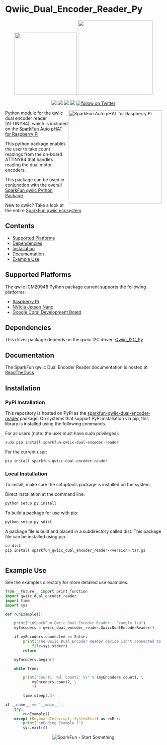 Qwiic_Dual_Encoder_Reader_Py
==============

<p align="center">
   <img src="https://cdn.sparkfun.com/assets/custom_pages/2/7/2/qwiic-logo-registered.jpg"  width=200>  
   <img src="https://www.python.org/static/community_logos/python-logo-master-v3-TM.png"  width=240>   
</p>
<p align="center">
	<a href="https://pypi.org/project/sparkfun-qwiic-dual-encoder-reader/" alt="Package">
		<img src="https://img.shields.io/pypi/pyversions/sparkfun_qwiic_dual_encoder_reader.svg" /></a>
	<a href="https://github.com/sparkfun/Qwiic_Dual_Encoder_Reader_Py/issues" alt="Issues">
		<img src="https://img.shields.io/github/issues/sparkfun/Qwiic_Dual_Encoder_Reader_Py.svg" /></a>
	<a href="https://qwiic-dual-encoder-reader-py.readthedocs.io/en/latest/?" alt="Documentation">
		<img src="https://readthedocs.org/projects/qwiic-dual-encoder-reader-py/badge/?version=latest&style=flat" /></a>
	<a href="https://github.com/sparkfun/Qwiic_Dual_Encoder_Reader_Py/blob/master/LICENSE" alt="License">
		<img src="https://img.shields.io/badge/license-MIT-blue.svg" /></a>
	<a href="https://twitter.com/intent/follow?screen_name=sparkfun">
        	<img src="https://img.shields.io/twitter/follow/sparkfun.svg?style=social&logo=twitter"
           	 alt="follow on Twitter"></a>
	
</p>

<img src="https://cdn.sparkfun.com//assets/parts/1/5/0/3/5/16328-SparkFun_Auto_pHAT_for_Raspberry_Pi-01.jpg"  align="right" width=300 alt="SparkFun Auto pHAT for Raspberry Pi">

Python module for the qwiic dual encoder reader (ATTINY84), which is included on the [SparkFun Auto pHAT for Raspberry Pi](https://www.sparkfun.com/products/16328)

This python package enables the user to take count readings from the on-board ATTINY84 that handles reading the dual motor encoders.

This package can be used in conjunction with the overall [SparkFun qwiic Python Package](https://github.com/sparkfun/Qwiic_Py)

New to qwiic? Take a look at the entire [SparkFun qwiic ecosystem](https://www.sparkfun.com/qwiic).

## Contents

* [Supported Platforms](#supported-platforms)
* [Dependencies](#dependencies)
* [Installation](#installation)
* [Documentation](#documentation)
* [Example Use](#example-use)

Supported Platforms
--------------------
The qwiic ICM20948 Python package current supports the following platforms:
* [Raspberry Pi](https://www.sparkfun.com/search/results?term=raspberry+pi)
* [NVidia Jetson Nano](https://www.sparkfun.com/products/15297)
* [Google Coral Development Board](https://www.sparkfun.com/products/15318)

Dependencies 
---------------
This driver package depends on the qwiic I2C driver: 
[Qwiic_I2C_Py](https://github.com/sparkfun/Qwiic_I2C_Py)

Documentation
-------------
The SparkFun qwiic Dual Encoder Reader documentation is hosted at [ReadTheDocs](https://qwiic-dual-encoder-reader.readthedocs.io/en/latest/?)

Installation
-------------

### PyPi Installation
This repository is hosted on PyPi as the [sparkfun-qwiic-dual-encoder-reader](https://pypi.org/project/sparkfun-qwiic-dual-encoder-reader/) package. On systems that support PyPi installation via pip, this library is installed using the following commands

For all users (note: the user must have sudo privileges):
```sh
sudo pip install sparkfun-qwiic-dual-encoder-reader
```
For the current user:

```sh
pip install sparkfun-qwiic-dual-encoder-reader
```

### Local Installation
To install, make sure the setuptools package is installed on the system.

Direct installation at the command line:
```sh
python setup.py install
```

To build a package for use with pip:
```sh
python setup.py sdist
 ```
A package file is built and placed in a subdirectory called dist. This package file can be installed using pip.
```sh
cd dist
pip install sparkfun_qwiic_dual_encoder_reader-<version>.tar.gz
  
```
Example Use
 ---------------
See the examples directory for more detailed use examples.

```python
from __future__ import print_function
import qwiic_dual_encoder_reader
import time
import sys

def runExample():

	print("\nSparkFun Qwiic Dual Encoder Reader   Example 1\n")
	myEncoders = qwiic_dual_encoder_reader.QwiicDualEncoderReader()

	if myEncoders.connected == False:
		print("The Qwiic Dual Encoder Reader device isn't connected to the system. Please check your connection", \
			file=sys.stderr)
		return

	myEncoders.begin()

	while True:

		print("Count1: %d, Count2: %s" % (myEncoders.count1, \
			myEncoders.count2, \
			))

		time.sleep(.3)

if __name__ == '__main__':
	try:
		runExample()
	except (KeyboardInterrupt, SystemExit) as exErr:
		print("\nEnding Example 1")
		sys.exit(0)
```
<p align="center">
<img src="https://cdn.sparkfun.com/assets/custom_pages/3/3/4/dark-logo-red-flame.png" alt="SparkFun - Start Something">
</p>
